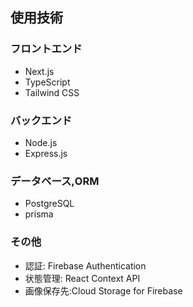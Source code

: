 ## 使用技術

### フロントエンド

- Next.js
- TypeScript
- Tailwind CSS

### バックエンド

- Node.js
- Express.js

### データベース,ORM

- PostgreSQL
- prisma

### その他

- 認証: Firebase Authentication
- 状態管理: React Context API
- 画像保存先:Cloud Storage for Firebase

